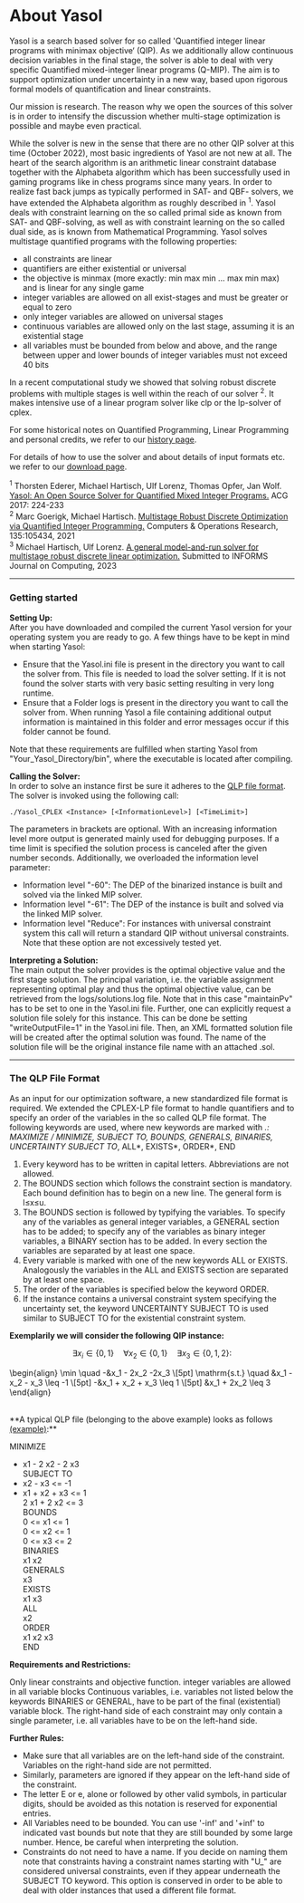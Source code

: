 # About Yasol

Yasol is a search based solver for so called 'Quantified integer linear programs with minimax objective‘ (QIP). As we additionally allow continuous decision variables in the final stage, the solver is able to deal with very specific Quantified mixed-integer linear programs (Q-MIP). The aim is to support optimization under uncertainty in a new way, based upon rigorous formal models of quantification and linear constraints.

Our mission is research. The reason why we open the sources of this solver is in order to intensify the discussion whether multi-stage optimization is possible and maybe even practical. 

While the solver is new in the sense that there are no other QIP solver at this time (October 2022), most basic ingredients of Yasol are not new at all. The heart of the search algorithm is an arithmetic linear constraint database together with the Alphabeta algorithm which has been successfully used in gaming programs like in chess programs since many years. In order to realize fast back jumps as typically performed in SAT- and QBF- solvers, we have extended the Alphabeta algorithm as roughly described in <sup>1</sup>. Yasol deals with constraint learning on the so called primal side as known from SAT- and QBF-solving, as well as with constraint learning on the so called dual side, as is known from Mathematical Programming. Yasol solves multistage quantified programs with the following properties:

* all constraints are linear
* quantifiers are either existential or universal
* the objective is minmax (more exactly: min max min … max min max) and is linear for any single game
* integer variables are allowed on all exist-stages and must be greater or equal to zero
* only integer variables are allowed on universal stages
* continuous variables are allowed only on the last stage, assuming it is an existential stage
* all variables must be bounded from below and above, and the range between upper and lower bounds of integer variables must not exceed 40 bits

In a recent computational study we showed that solving robust discrete problems with multiple stages is well within the reach of our solver <sup>2</sup>. It makes intensive use of a linear program solver like clp or the lp-solver of cplex.

For some historical notes on Quantified Programming, Linear Programming and personal credits, we refer to our [history page](Credits.md#history-q-mip-and-others). 

For details of how to use the solver and about details of input formats etc. we refer to our [download page](Download.md).

<sup>1</sup> Thorsten Ederer, Michael Hartisch, Ulf Lorenz, Thomas Opfer, Jan Wolf. <a href=https://link.springer.com/content/pdf/10.1007/978-3-319-71649-7_19.pdf target="_blank">Yasol: An Open Source Solver for Quantified Mixed Integer Programs.</a> ACG 2017: 224-233 <br>
<sup>2</sup> Marc Goerigk, Michael Hartisch. <a href=https://www.sciencedirect.com/science/article/pii/S0305054821001908?via%3Dihub target="_blank">Multistage Robust Discrete Optimization via Quantified Integer Programming.</a> Computers & Operations Research, 135:105434, 2021 <br>
<sup>3</sup> Michael Hartisch, Ulf Lorenz. <a href=https://arxiv.org/abs/2210.11132 target="_blank">A general model-and-run solver for multistage robust discrete linear optimization.</a> Submitted to INFORMS Journal on Computing, 2023 

---

### Getting started

**Setting Up:** <br>
After you have downloaded and compiled the current Yasol version for your operating system you are ready to go. A few things have to be kept in mind when starting Yasol:

* Ensure that the Yasol.ini file is present in the directory you want to call the solver from. This file is needed to load the solver setting. If it is not found the solver starts with very basic setting resulting in very long runtime.
* Ensure that a Folder logs is present in the directory you want to call the solver from. When running Yasol a file containing additional output information is maintained in this folder and error messages occur if this folder cannot be found.

Note that these requirements are fulfilled when starting Yasol from "Your_Yasol_Directory/bin", where the executable is located after compiling.

**Calling the Solver:** <br>
In order to solve an instance first be sure it adheres to the [QLP file format](Download.md#qmip-instances-in-the-qlp-file-format). The solver is invoked using the following call:

`./Yasol_CPLEX <Instance> [<InformationLevel>] [<TimeLimit>]`

The parameters in brackets are optional. With an increasing information level more output is generated mainly used for debugging purposes. If a time limit is specified the solution process is canceled after the given number seconds. Additionally, we overloaded the information level parameter:

* Information level "-60": The DEP of the binarized instance is built and solved via the linked MIP solver.
* Information level "-61": The DEP of the instance is built and solved via the linked MIP solver.
* Information level "Reduce": For instances with universal constraint system this call will return a standard QIP without universal constraints.
Note that these option are not excessively tested yet.

**Interpreting a Solution:** <br>
The main output the solver provides is the optimal objective value and the first stage solution. The principal variation, i.e. the variable assignment representing optimal play and thus the optimal objective value, can be retrieved from the logs/solutions.log file. Note that in this case "maintainPv" has to be set to one in the Yasol.ini file. Further, one can explicitly request a solution file solely for this instance. This can be done be setting "writeOutputFile=1" in the Yasol.ini file. Then, an XML formatted solution file will be created after the optimal solution was found. The name of the solution file will be the original instance file name with an attached .sol.

---

### The QLP File Format

As an input for our optimization software, a new standardized file format is required. We extended the CPLEX-LP file format to handle quantifiers and to specify an order of the variables in the so called QLP file format. The following keywords are used, where new keywords are marked with *.:
MAXIMIZE / MINIMIZE, SUBJECT TO, BOUNDS, GENERALS, BINARIES, UNCERTAINTY SUBJECT TO*, ALL*, EXISTS*, ORDER*, END

1. Every keyword has to be written in capital letters. Abbreviations are not allowed.
2. The BOUNDS section which follows the constraint section is mandatory. Each bound definition has to begin on a new line. The general form is l≤x≤u.
3. The BOUNDS section is followed by typifying the variables. To specify any of the variables as general integer variables, a GENERAL section has to be added; to specify any of the variables as binary integer variables, a BINARY section has to be added. In every section the variables are separated by at least one space.
4. Every variable is marked with one of the new keywords ALL or EXISTS. Analogously the variables in the ALL and EXISTS section are separated by at least one space.
5. The order of the variables is specified below the keyword ORDER.
6. If the instance contains a universal constraint system specifying the uncertainty set, the keyword UNCERTAINTY SUBJECT TO is used similar to SUBJECT TO for the existential constraint system.

**Exemplarily we will consider the following QIP instance:**
<!--
∃x<sub>1</sub>∈{0,1}  ∀x<sub>2</sub>∈{0,1}  ∃x<sub>3</sub>∈{0,1,2}: <br>
min	-		x<sub>1</sub>	-	2	x<sub>2</sub>	-	2	x<sub>3</sub> <br>
s.t.	-	x<sub>2</sub>	-	x<sub>3</sub>	≤	-1 <br>
 	    -	x<sub>1</sub>	+	x<sub>2</sub>	+	x<sub>3</sub>	≤	1 <br>
            x<sub>1</sub>	+	2	x<sub>2</sub>	≤	3
-->


$$ \exists x_i \in \left\{0,1\right\} \quad \forall x_2 \in \left\{0,1\right\} \quad \exists x_3 \in \left\{0,1,2\right\}: $$

\begin{align}
\min \quad -&x_1 - 2x_2 -2x_3 \\[5pt]
\mathrm{s.t.} \quad &x_1 - x_2 - x_3 \leq -1 \\[5pt]
-&x_1 + x_2 + x_3 \leq 1 \\[5pt]
&x_1 + 2x_2 \leq 3
\end{align}

<br>
**A typical QLP file (belonging to the above example) looks as follows <a href=http://tm-server-2.wiwi.uni-siegen.de/t3-q-mip/fileadmin/downloads/instances/qip_example.qlp target="_blank">(example)</a>:**

MINIMIZE <br>
- x1 - 2 x2 - 2 x3 <br>
SUBJECT TO <br>
- x2 - x3 <= -1 <br>
- x1 + x2 + x3 <= 1 <br>
2 x1 + 2 x2 <= 3 <br>
BOUNDS <br>
0 <= x1 <= 1 <br>
0 <= x2 <= 1 <br>
0 <= x3 <= 2 <br>
BINARIES <br>
x1 x2 <br>
GENERALS <br>
x3 <br>
EXISTS <br>
x1 x3 <br>
ALL <br>
x2 <br>
ORDER <br>
x1 x2 x3 <br>
END

**Requirements and Restrictions:**

Only linear constraints and objective function.
integer variables are allowed in all variable blocks
Continuous variables, i.e. variables not listed below the keywords BINARIES or GENERAL, have to be part of the final (existential) variable block.
The right-hand side of each constraint may only contain a single parameter, i.e. all variables have to be on the left-hand side.


**Further Rules:**

* Make sure that all variables are on the left-hand side of the constraint. Variables on the right-hand side are not permitted.
* Similarly, parameters are ignored if they appear on the left-hand side of the constraint.
* The letter E or e, alone or followed by other valid symbols, in particular digits, should be avoided as this notation is reserved for exponential entries.
* All Variables need to be bounded. You can use '-inf' and '+inf' to indicated vast bounds but note that they are still bounded by some large number. Hence, be careful when interpreting the solution.
* Constraints do not need to have a name. If you decide on naming them note that constraints having a constraint names starting with "U_" are considered universal constraints, even if they appear underneath the SUBJECT TO keyword. This option is conserved in order to be able to deal with older instances that used a different file format.
